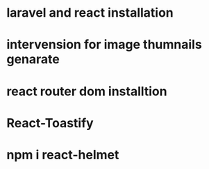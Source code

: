 # laravel and react installation
# intervension  for image thumnails genarate
# react router dom installtion
# React-Toastify
# npm i react-helmet

